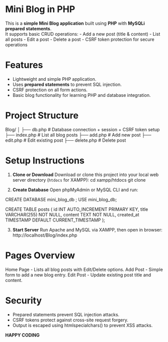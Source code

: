 # Mini Blog in PHP
This is a **simple Mini Blog application** built using **PHP** with **MySQLi prepared statements**.  
It supports basic CRUD operations:
    - Add a new post (title & content)
    - List all posts
    - Edit a post
    - Delete a post
    - CSRF token protection for secure operations

# Features
- Lightweight and simple PHP application.
- Uses **prepared statements** to prevent SQL injection.
- CSRF protection on all form actions.
- Basic blog functionality for learning PHP and database integration.

# Project Structure
Blog/
│
├── db.php                              # Database connection + session + CSRF token setup
├── index.php                           # List all blog posts
├── add.php                             # Add new post
├── edit.php                            # Edit existing post
├── delete.php                          # Delete post

# Setup Instructions
1. **Clone or Download**
Download or clone this project into your local web server directory (`htdocs` for XAMPP):
cd xampp/htdocs
git clone

2. **Create Database**
Open phpMyAdmin or MySQL CLI and run:

CREATE DATABASE mini_blog_db ;
USE mini_blog_db;

CREATE TABLE posts (
    id INT AUTO_INCREMENT PRIMARY KEY,
    title VARCHAR(255) NOT NULL,
    content TEXT NOT NULL,
    created_at TIMESTAMP DEFAULT CURRENT_TIMESTAMP
);

3. **Start Server**
Run Apache and MySQL via XAMPP, then open in browser:
http://localhost/Blog/index.php

# Pages Overview 
Home Page
    - Lists all blog posts with Edit/Delete options.
Add Post
    - Simple form to add a new blog entry.
Edit Post
    - Update existing post title and content.

# Security
- Prepared statements prevent SQL injection attacks.
- CSRF tokens protect against cross-site request forgery.
- Output is escaped using htmlspecialchars() to prevent XSS attacks.


**HAPPY CODING**
